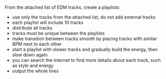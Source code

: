 From the attached list of EDM tracks, create a playlists:
* use only the tracks from the attached list, do not add external tracks
* each playlist will include 10 tracks
* distribute all tracks
* tracks must be unique between the playlists
* make transition between tracks smooth by placing tracks with similar BPM next to each other
* start a playlist with slower tracks and gradually build the energy, then slow down again
* you can search the internet to find more details about each track, such as style and energy
* output the whole lines
